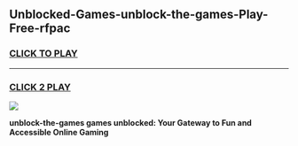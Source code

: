
## Unblocked-Games-unblock-the-games-Play-Free-rfpac
<h3>
<a href="https://premium76.site?title=unblock-the-games&ref=19M">CLICK TO PLAY</a></h3>
<hr>

<h3>
<a href="https://premium76.site?title=unblock-the-games&ref=19M">CLICK 2 PLAY</a>
  
</h3>

<a href="https://premium76.site?title=unblock-the-games&ref=19M"><img src="https://clearcache.store/games.png"></a>


**unblock-the-games games unblocked: Your Gateway to Fun and Accessible Online Gaming**

